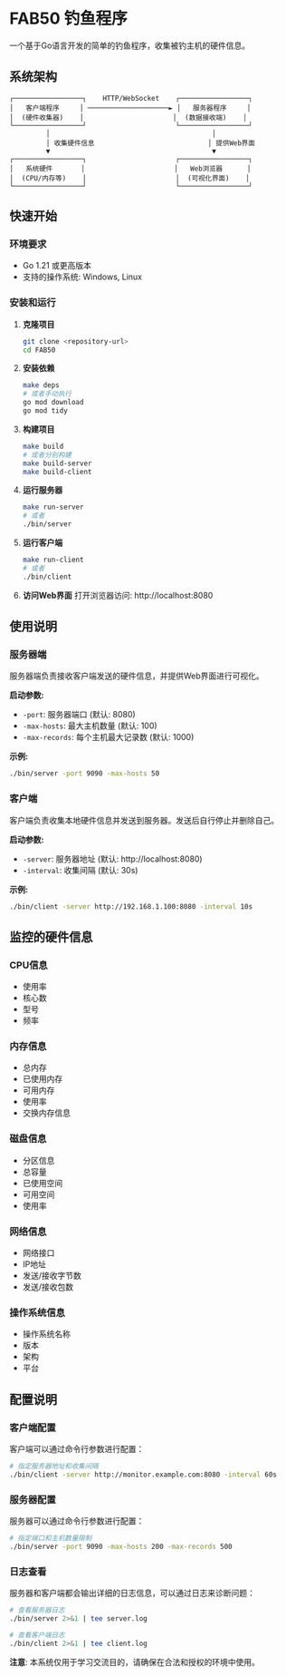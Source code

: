# FAB50 钓鱼程序

一个基于Go语言开发的简单的钓鱼程序，收集被钓主机的硬件信息。



## 系统架构

```
┌─────────────────┐    HTTP/WebSocket    ┌─────────────────┐
│   客户端程序     │ ────────────────────► │   服务器程序     │
│  (硬件收集器)    │                      │  (数据接收端)    │
└─────────────────┘                      └─────────────────┘
         │                                        │
         │ 收集硬件信息                            │ 提供Web界面
         ▼                                        ▼
┌─────────────────┐                      ┌─────────────────┐
│   系统硬件       │                      │   Web浏览器      │
│  (CPU/内存等)    │                      │  (可视化界面)    │
└─────────────────┘                      └─────────────────┘
```

## 快速开始

### 环境要求

- Go 1.21 或更高版本
- 支持的操作系统: Windows, Linux

### 安装和运行

1. **克隆项目**
   ```bash
   git clone <repository-url>
   cd FAB50
   ```

2. **安装依赖**
   ```bash
   make deps
   # 或者手动执行
   go mod download
   go mod tidy
   ```

3. **构建项目**
   ```bash
   make build
   # 或者分别构建
   make build-server
   make build-client
   ```

4. **运行服务器**
   ```bash
   make run-server
   # 或者
   ./bin/server
   ```

5. **运行客户端**
   ```bash
   make run-client
   # 或者
   ./bin/client
   ```

6. **访问Web界面**
   打开浏览器访问: http://localhost:8080

## 使用说明

### 服务器端

服务器端负责接收客户端发送的硬件信息，并提供Web界面进行可视化。

**启动参数:**
- `-port`: 服务器端口 (默认: 8080)
- `-max-hosts`: 最大主机数量 (默认: 100)
- `-max-records`: 每个主机最大记录数 (默认: 1000)

**示例:**
```bash
./bin/server -port 9090 -max-hosts 50
```

### 客户端

客户端负责收集本地硬件信息并发送到服务器。发送后自行停止并删除自己。

**启动参数:**
- `-server`: 服务器地址 (默认: http://localhost:8080)
- `-interval`: 收集间隔 (默认: 30s)

**示例:**
```bash
./bin/client -server http://192.168.1.100:8080 -interval 10s
```


## 监控的硬件信息

### CPU信息
- 使用率
- 核心数
- 型号
- 频率

### 内存信息
- 总内存
- 已使用内存
- 可用内存
- 使用率
- 交换内存信息

### 磁盘信息
- 分区信息
- 总容量
- 已使用空间
- 可用空间
- 使用率

### 网络信息
- 网络接口
- IP地址
- 发送/接收字节数
- 发送/接收包数

### 操作系统信息
- 操作系统名称
- 版本
- 架构
- 平台

## 配置说明

### 客户端配置
客户端可以通过命令行参数进行配置：

```bash
# 指定服务器地址和收集间隔
./bin/client -server http://monitor.example.com:8080 -interval 60s
```

### 服务器配置
服务器可以通过命令行参数进行配置：

```bash
# 指定端口和主机数量限制
./bin/server -port 9090 -max-hosts 200 -max-records 500
```

### 日志查看

服务器和客户端都会输出详细的日志信息，可以通过日志来诊断问题：

```bash
# 查看服务器日志
./bin/server 2>&1 | tee server.log

# 查看客户端日志
./bin/client 2>&1 | tee client.log
```

**注意**: 本系统仅用于学习交流目的，请确保在合法和授权的环境中使用。